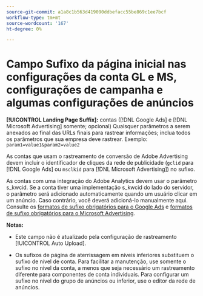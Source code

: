 ```yaml
---
source-git-commit: a1a8c1b563d419090ddbefacc55be869c1ee7bcf
workflow-type: tm+mt
source-wordcount: '167'
ht-degree: 0%

---
```

# Campo Sufixo da página inicial nas configurações da conta GL e MS, configurações de campanha e algumas configurações de anúncios

**[!UICONTROL Landing Page Suffix]:** contas ([!DNL Google Ads] e [!DNL Microsoft Advertising] somente; opcional) Quaisquer parâmetros a serem anexados ao final das URLs finais para rastrear informações; inclua todos os parâmetros que sua empresa deve rastrear. Exemplo: `param1=value1&param2=value2`

As contas que usam o rastreamento de conversão de Adobe Advertising devem incluir o identificador de cliques da rede de publicidade (`gclid` para [!DNL Google Ads] ou `msclkid` para [!DNL Microsoft Advertising]) no sufixo.

As contas com uma integração do Adobe Analytics devem usar o parâmetro s_kwcid. Se a conta tiver uma implementação s_kwcid do lado do servidor, o parâmetro será adicionado automaticamente quando um usuário clicar em um anúncio. Caso contrário, você deverá adicioná-lo manualmente aqui. Consulte os [formatos de sufixo obrigatórios para o Google Ads](/help/search-social-commerce/tracking/formats-click-tracking-google.md) e [formatos de sufixo obrigatórios para o Microsoft Advertising](/help/search-social-commerce/tracking/formats-click-tracking-microsoft.md).

**Notas:**

* Este campo não é atualizado pela configuração de rastreamento [!UICONTROL Auto Upload].

* Os sufixos de página de aterrissagem em níveis inferiores substituem o sufixo de nível de conta. Para facilitar a manutenção, use somente o sufixo no nível da conta, a menos que seja necessário um rastreamento diferente para componentes de conta individuais. Para configurar um sufixo no nível do grupo de anúncios ou inferior, use o editor da rede de anúncios.
